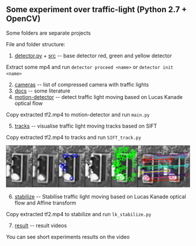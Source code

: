 ## Some experiment over traffic-light (Python 2.7 + OpenCV)

Some folders are separate projects

File and folder structure:

1. [detector.py](./detector.py) + [src](./src) -- base detector red, green and yellow detector

Extract some mp4 and run `detector proceed <name>` or `detector init <name>`

2. [cameras](./cameras) -- list of compressed camera with traffic lights
3. [docs](./docs) -- some literature
4. [motion-detector](./motion-detector) -- detect traffic light moving based on Lucas Kanade optical flow

Copy extracted tf2.mp4 to motion-detector and run `main.py`

5. [tracks](./tracks) -- visualise traffic light moving tracks based on SIFT

Copy extracted tf2.mp4 to tracks and run `SIFT_track.py`

![](./tracks/Tracking_screenshot_11.08.2017.png)

6. [stabilize](./stabilize) -- Stabilise traffic light moving based on Lucas Kanade optical flow and Affine transform

Copy extracted tf2.mp4 to stabilize and run `lk_stabilize.py`

7. [result](./result) -- result videos

You can see short experiments results on the video
